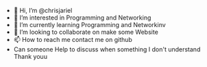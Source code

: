 - 👋 Hi, I’m @chrisjariel
- 👀 I’m interested in Programming and Networking
- 🌱 I’m currently learning Programming and Networkinv
- 💞️ I’m looking to collaborate on make some Website
- 📫 How to reach me contact me on github
- Can someone Help to discuss when something I don't understand
Thank youu

<!---
chrisjariel/chrisjariel is a ✨ special ✨ repository because its `README.md` (this file) appears on your GitHub profile.
You can click the Preview link to take a look at your changes.
--->
